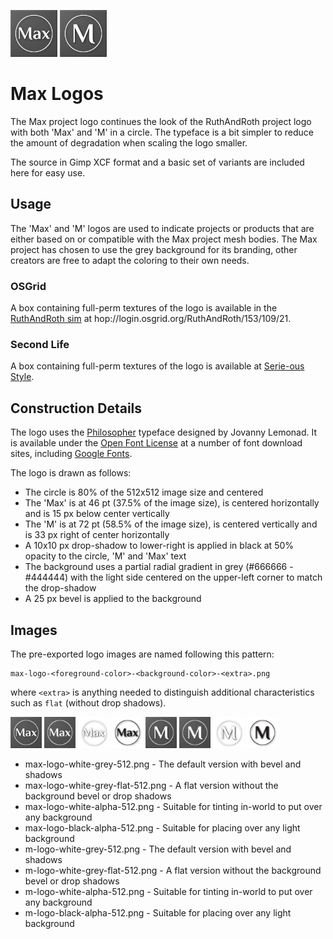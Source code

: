 <img src="max-logo-white-grey-512.png" width="75" height="75"> <img src="m-logo-white-grey-512.png" width="75" height="75">

# Max Logos

The Max project logo continues the look of the RuthAndRoth project logo with both
'Max' and 'M' in a circle.  The typeface is a bit simpler to reduce the amount of
degradation when scaling the logo smaller.

The source in Gimp XCF format and a basic set of variants are included here
for easy use.

## Usage

The 'Max' and 'M' logos are used to indicate projects or products that are either
based on or compatible with the Max project mesh bodies.  The Max project has
chosen to use the grey background for its branding, other creators are free to
adapt the coloring to their own needs.

### OSGrid

A box containing full-perm textures of the logo is available in the
[RuthAndRoth sim](hop://login.osgrid.org/RuthAndRoth/153/109/21)
at hop://login.osgrid.org/RuthAndRoth/153/109/21.

### Second Life

A box containing full-perm textures of the logo is available at
[Serie-ous Style](http://maps.secondlife.com/secondlife/Fireheart/218/229/21).

## Construction Details

The logo uses the [Philosopher](https://fonts.google.com/specimen/Philosopher)
typeface designed by Jovanny Lemonad. It is available under the
[Open Font License](http://scripts.sil.org/cms/scripts/page.php?site_id=nrsi&id=OFL_web)
at a number of font download sites, including
[Google Fonts](https://fonts.google.com/specimen/Philosopher).

The logo is drawn as follows:

* The circle is 80% of the 512x512 image size and centered
* The 'Max' is at 46 pt (37.5% of the image size), is centered horizontally and is
  15 px below center vertically
* The 'M' is at 72 pt (58.5% of the image size), is centered vertically and is
  33 px right of center horizontally
* A 10x10 px drop-shadow to lower-right is applied in black at 50%
  opacity to the circle, 'M' and 'Max' text
* The background uses a partial radial gradient in grey (#666666 -
  #444444) with the light side centered on the upper-left corner to
  match the drop-shadow
* A 25 px bevel is applied to the background

## Images

The pre-exported logo images are named following this pattern:

    max-logo-<foreground-color>-<background-color>-<extra>.png

where `<extra>` is anything needed to distinguish additional characteristics
such as `flat` (without drop shadows).

<img src="max-logo-white-grey-512.png" width="50" height="50"> <img src="max-logo-white-grey-flat-512.png" width="50" height="50"> <img src="max-logo-white-alpha-512.png" width="50" height="50"> <img src="max-logo-black-alpha-512.png" width="50" height="50">
<img src="m-logo-white-grey-512.png" width="50" height="50"> <img src="m-logo-white-grey-flat-512.png" width="50" height="50"> <img src="m-logo-white-alpha-512.png" width="50" height="50"> <img src="m-logo-black-alpha-512.png" width="50" height="50">

* max-logo-white-grey-512.png - The default version with bevel and shadows
* max-logo-white-grey-flat-512.png - A flat version without the background bevel
  or drop shadows
* max-logo-white-alpha-512.png - Suitable for tinting in-world to put over
  any background
* max-logo-black-alpha-512.png - Suitable for placing over any light background
* m-logo-white-grey-512.png - The default version with bevel and shadows
* m-logo-white-grey-flat-512.png - A flat version without the background bevel
  or drop shadows
* m-logo-white-alpha-512.png - Suitable for tinting in-world to put over
  any background
* m-logo-black-alpha-512.png - Suitable for placing over any light background
